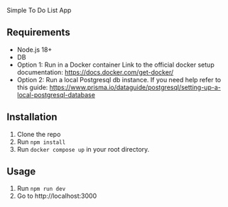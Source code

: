 Simple To Do List App

## Requirements

- Node.js 18+
- DB
 - Option 1: Run in a Docker container
   Link to the official docker setup documentation: https://docs.docker.com/get-docker/
 - Option 2: Run a local Postgresql db instance.
   If you need help refer to this guide: https://www.prisma.io/dataguide/postgresql/setting-up-a-local-postgresql-database

## Installation

1. Clone the repo
2. Run `npm install`
3. Run `docker compose up` in your root directory.

## Usage

1. Run `npm run dev`
2. Go to http://localhost:3000
